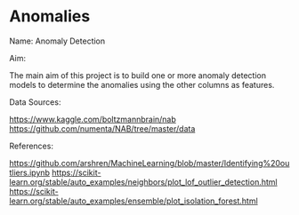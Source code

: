 # Anomalies
Name: Anomaly Detection



Aim:

The main aim of this project is to build one or more anomaly detection models to determine the anomalies using the other columns as features.




Data Sources:

https://www.kaggle.com/boltzmannbrain/nab 
https://github.com/numenta/NAB/tree/master/data




References:

https://github.com/arshren/MachineLearning/blob/master/Identifying%20outliers.ipynb
https://scikit-learn.org/stable/auto_examples/neighbors/plot_lof_outlier_detection.html
https://scikit-learn.org/stable/auto_examples/ensemble/plot_isolation_forest.html

